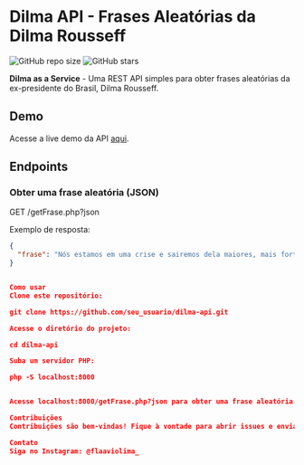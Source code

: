 # Dilma API - Frases Aleatórias da Dilma Rousseff

![GitHub repo size](https://img.shields.io/github/repo-size/ajzbc/dilma.rest) ![GitHub stars](https://img.shields.io/github/stars/ajzbc/dilma.rest?style=social)

**Dilma as a Service** - Uma REST API simples para obter frases aleatórias da ex-presidente do Brasil, Dilma Rousseff.

## Demo

Acesse a live demo da API [aqui](https://api.rocktdev.com.br/dilma).

## Endpoints

### Obter uma frase aleatória (JSON)

GET /getFrase.php?json


Exemplo de resposta:

```json
{
  "frase": "Nós estamos em uma crise e sairemos dela maiores, mais fortes e mais altos."
}


Como usar
Clone este repositório:

git clone https://github.com/seu_usuario/dilma-api.git

Acesse o diretório do projeto:

cd dilma-api

Suba um servidor PHP:

php -S localhost:8000


Acesse localhost:8000/getFrase.php?json para obter uma frase aleatória.

Contribuições
Contribuições são bem-vindas! Fique à vontade para abrir issues e enviar pull requests.

Contato
Siga no Instagram: @flaaviolima_